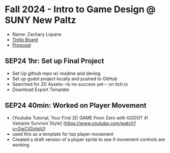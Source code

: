 # Fall 2024 - Intro to Game Design @ SUNY New Paltz
* Name: Zachary Lopane
* [Trello Board]()
* [Proposal]()

## SEP24 1hr: Set up Final Project
* Set Up github repo w/ readme and devlog
* Set up godot project locally and pushed to GitHub 
* Searched for 2D Assets--to no success yet-- on itch.io
* Download Export Template

## SEP24 40min: Worked on Player Movement
* [Youtube Tutorial, Your First 2D GAME From Zero with GODOT 4! Vampire Survivor Style] (https://www.youtube.com/watch?v=GwCiGixlqiU)
* used this as a template for top player movement 
* Created a draft version of a player sprite to see if movement controls are working